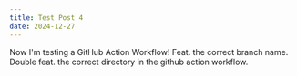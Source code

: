 ```yaml
---
title: Test Post 4
date: 2024-12-27
---
```

Now I'm testing a GitHub Action Workflow! Feat. the correct branch name.
Double feat. the correct directory in the github action workflow.